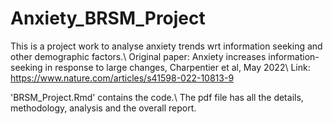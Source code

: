 # Anxiety_BRSM_Project

This is a project work to analyse anxiety trends wrt information seeking and other demographic factors.\\
Original paper: Anxiety increases information-seeking in response to large changes, Charpentier et al, May 2022\\
Link: https://www.nature.com/articles/s41598-022-10813-9

'BRSM_Project.Rmd' contains the code.\\
The pdf file has all the details, methodology, analysis and the overall report.

